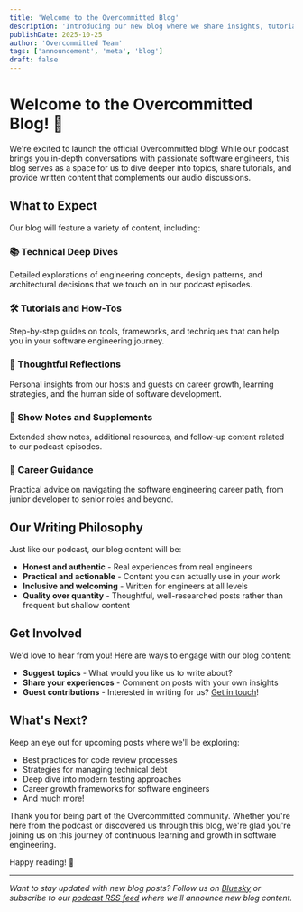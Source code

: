 ```yaml
---
title: 'Welcome to the Overcommitted Blog'
description: 'Introducing our new blog where we share insights, tutorials, and thoughts on software engineering beyond the podcast.'
publishDate: 2025-10-25
author: 'Overcommitted Team'
tags: ['announcement', 'meta', 'blog']
draft: false
---
```


# Welcome to the Overcommitted Blog! 🎉

We're excited to launch the official Overcommitted blog! While our podcast brings you in-depth conversations with passionate software engineers, this blog serves as a space for us to dive deeper into topics, share tutorials, and provide written content that complements our audio discussions.

## What to Expect

Our blog will feature a variety of content, including:

### 📚 Technical Deep Dives
Detailed explorations of engineering concepts, design patterns, and architectural decisions that we touch on in our podcast episodes.

### 🛠 Tutorials and How-Tos
Step-by-step guides on tools, frameworks, and techniques that can help you in your software engineering journey.

### 💭 Thoughtful Reflections
Personal insights from our hosts and guests on career growth, learning strategies, and the human side of software development.

### 📖 Show Notes and Supplements
Extended show notes, additional resources, and follow-up content related to our podcast episodes.

### 🎯 Career Guidance
Practical advice on navigating the software engineering career path, from junior developer to senior roles and beyond.

## Our Writing Philosophy

Just like our podcast, our blog content will be:

- **Honest and authentic** - Real experiences from real engineers
- **Practical and actionable** - Content you can actually use in your work
- **Inclusive and welcoming** - Written for engineers at all levels
- **Quality over quantity** - Thoughtful, well-researched posts rather than frequent but shallow content

## Get Involved

We'd love to hear from you! Here are ways to engage with our blog content:

- **Suggest topics** - What would you like us to write about?
- **Share your experiences** - Comment on posts with your own insights
- **Guest contributions** - Interested in writing for us? [Get in touch](/contact)!

## What's Next?

Keep an eye out for upcoming posts where we'll be exploring:

- Best practices for code review processes
- Strategies for managing technical debt
- Deep dive into modern testing approaches
- Career growth frameworks for software engineers
- And much more!

Thank you for being part of the Overcommitted community. Whether you're here from the podcast or discovered us through this blog, we're glad you're joining us on this journey of continuous learning and growth in software engineering.

Happy reading! 📖

---

*Want to stay updated with new blog posts? Follow us on [Bluesky](https://bsky.app/profile/overcommitted.dev) or subscribe to our [podcast RSS feed](https://anchor.fm/s/102586d64/podcast/rss) where we'll announce new blog content.*